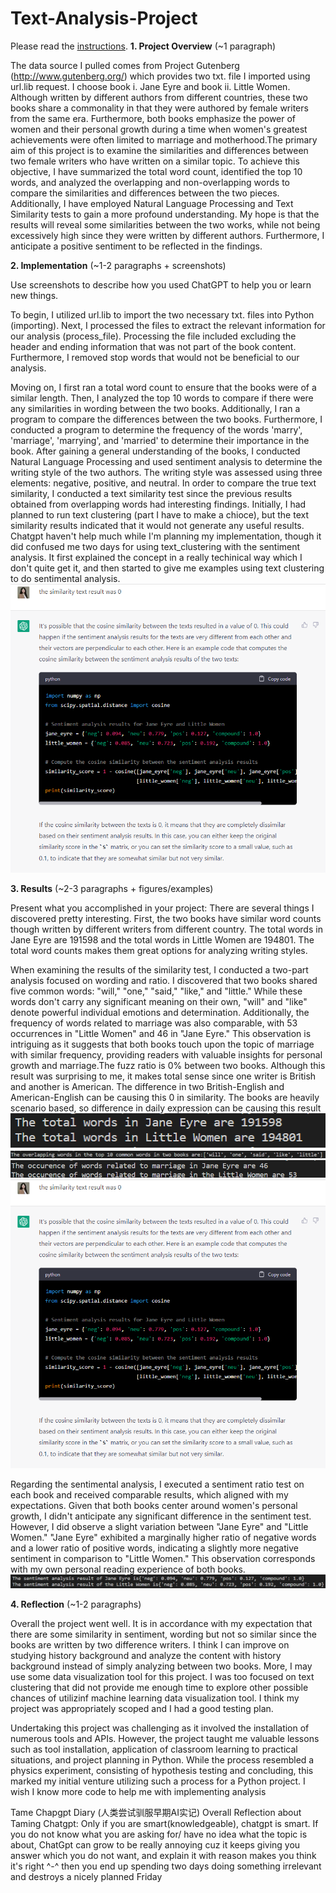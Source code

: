 # Text-Analysis-Project
 
Please read the [instructions](instructions.md).
**1. Project Overview** (~1 paragraph)

The data source I pulled comes from Project Gutenberg (http://www.gutenberg.org/) which provides two txt. file I imported using url.lib request. I choose book i. Jane Eyre and book ii. Little Women. Although written by different authors from different countries, these two books share a commonality in that they were authored by female writers from the same era. Furthermore, both books emphasize the power of women and their personal growth during a time when women's greatest achievements were often limited to marriage and motherhood.The primary aim of this project is to examine the similarities and differences between two female writers who have written on a similar topic. To achieve this objective, I have summarized the total word count, identified the top 10 words, and analyzed the overlapping and non-overlapping words to compare the similarities and differences between the two pieces. Additionally, I have employed Natural Language Processing and Text Similarity tests to gain a more profound understanding. My hope is that the results will reveal some similarities between the two works, while not being excessively high since they were written by different authors. Furthermore, I anticipate a positive sentiment to be reflected in the findings.



**2. Implementation** (~1-2 paragraphs + screenshots)

Use screenshots to describe how you used ChatGPT to help you or learn new things.

To begin, I utilized url.lib to import the two necessary txt. files into Python (importing). Next, I processed the files to extract the relevant information for our analysis (process_file). Processing the file included excluding the header and ending information that was not part of the book content. Furthermore, I removed stop words that would not be beneficial to our analysis.

Moving on, I first ran a total word count to ensure that the books were of a similar length. Then, I analyzed the top 10 words to compare if there were any similarities in wording between the two books. Additionally, I ran a program to compare the differences between the two books. Furthermore, I conducted a program to determine the frequency of the words 'marry', 'marriage', 'marrying', and 'married' to determine their importance in the book.
After gaining a general understanding of the books, I conducted Natural Language Processing and used sentiment analysis to determine the writing style of the two authors. The writing style was assessed using three elements: negative, positive, and neutral. In order to compare the true text similarity, I conducted a text similarity test since the previous results obtained from overlapping words had interesting findings. Initially, I had planned to run text clustering (part I have to make a chioce), but the text similarity results indicated that it would not generate any useful results. Chatgpt haven't help much while I'm planning my implementation, though it did confused me two days for using text_clustering with the sentiment analysis. It first explained the concept in a really techinical way which I don't quite get it, and then started to give me examples using text clustering to do 
sentimental analysis. 
![alt text](images\chatgpt_implementation.png)



**3. Results** (~2-3 paragraphs + figures/examples)

Present what you accomplished in your project:
There are several things I discovered pretty interesting. First, the two books have similar word counts though written by different writers from different country. The total words in Jane Eyre are 191598 and the total words in Little Women are 194801. The total word counts makes them great options for analyzing writing styles. 

When examining the results of the similarity test, I conducted a two-part analysis focused on wording and ratio. I discovered that two books shared five common words: "will," "one," "said," "like," and "little." While these words don't carry any significant meaning on their own, "will" and "like" denote powerful individual emotions and determination. Additionally, the frequency of words related to marriage was also comparable, with 53 occurrences in "Little Women" and 46 in "Jane Eyre." This observation is intriguing as it suggests that both books touch upon the topic of marriage with similar frequency, providing readers with valuable insights for personal growth and marriage.The fuzz ratio is 0% between two books. Although this result was surprising to me, it makes total sense since one writer is British and another is American. The difference in two British-English and American-English can be causing this 0 in similarity. The books are heavily scenario based, so difference in daily expression can be causing this result
![alt text](images\total.png)
![alt text](images\overlapping.png)
![alt text](images\marriageword.png)
![alt text](images\chatgpt_implementation.png)

Regarding the sentimental analysis, I executed a sentiment ratio test on each book and received comparable results, which aligned with my expectations. Given that both books center around women's personal growth, I didn't anticipate any significant difference in the sentiment test. However, I did observe a slight variation between "Jane Eyre" and "Little Women." "Jane Eyre" exhibited a marginally higher ratio of negative words and a lower ratio of positive words, indicating a slightly more negative sentiment in comparison to "Little Women." This observation corresponds with my own personal reading experience of both books.
![alt text](images\sentimentanalysis.png)

**4. Reflection** (~1-2 paragraphs)

Overall the project went well. It is in accordance with my expectation that there are some similarity in sentiment, wording but not so similar since the books are written by two difference writers. I think I can improve on studying history background and analyze the content with history background instead of simply analyzing between two books. More, I may use some data visualization tool for this project. I was too focused on text clustering that did not provide me enough time to explore other possible chances of utilizinf machine learning data visualization tool. I think my project was appropriately scoped and I had a good testing plan. 

Undertaking this project was challenging as it involved the installation of numerous tools and APIs. However, the project taught me valuable lessons such as tool installation, application of classroom learning to practical situations, and project planning in Python. While the process resembled a physics experiment, consisting of hypothesis testing and concluding, this marked my initial venture utilizing such a process for a Python project. I wish I know more code to help me with implementing analysis

Tame Chapgpt Diary (人类尝试驯服早期AI实记)
Overall Reflection about Taming Chatgpt: Only if you are smart(knowledgeable), chatgpt is smart. If you do not know what you are asking for/ have no idea what the topic is about, ChatGpt can grow to be really annoying cuz it keeps giving you answer which you do not want, and explain it with reason makes you think it's right ^-^ then you end up spending two days doing something irrelevant and destroys a nicely planned Friday





